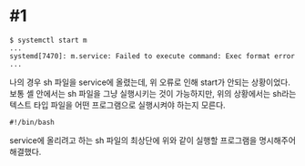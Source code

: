 # #1
```
$ systemctl start m
...
systemd[7470]: m.service: Failed to execute command: Exec format error
...
```
나의 경우 sh 파일을 service에 올렸는데, 위 오류로 인해 start가 안되는 상황이었다. 보통 셸 안에서는 sh 파일을 그냥 실행시키는 것이 가능하지만, 위의 상황에서는 sh라는 텍스트 타입 파일을 어떤 프로그램으로 실행시켜야 하는지 모른다.
```
#!/bin/bash
```
service에 올리려고 하는 sh 파일의 최상단에 위와 같이 실행할 프로그램을 명시해주어 해결했다.